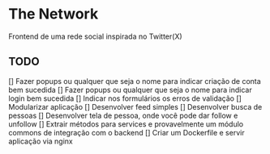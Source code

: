 # The Network

Frontend de uma rede social inspirada no Twitter(X)

## TODO

[] Fazer popups ou qualquer que seja o nome para indicar criação de conta bem sucedida
[] Fazer popups ou qualquer que seja o nome para indicar login bem sucedida
[] Indicar nos formulários os erros de validação
[] Modularizar aplicação
[] Desenvolver feed simples
[] Desenvolver busca de pessoas
[] Desenvolver tela de pessoa, onde você pode dar follow e unfollow
[] Extrair métodos para services e provavelmente um módulo commons de integração com o backend
[] Criar um Dockerfile e servir aplicação via nginx
